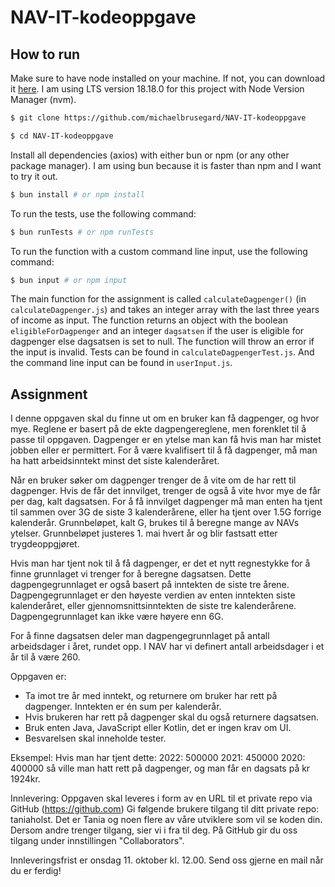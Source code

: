 # NAV-IT-kodeoppgave

## How to run

Make sure to have node installed on your machine. If not, you can download it [here](https://nodejs.org/en/download/). I am using LTS version 18.18.0 for this project with Node Version Manager (nvm).

```bash
$ git clone https://github.com/michaelbrusegard/NAV-IT-kodeoppgave
```

```bash
$ cd NAV-IT-kodeoppgave
```

Install all dependencies (axios) with either bun or npm (or any other package manager). I am using bun because it is faster than npm and I want to try it out.

```bash
$ bun install # or npm install
```

To run the tests, use the following command:

```bash
$ bun runTests # or npm runTests
```

To run the function with a custom command line input, use the following command:

```bash
$ bun input # or npm input
```

The main function for the assignment is called `calculateDagpenger()` (in `calculateDagpenger.js`) and takes an integer array with the last three years of income as input. The function returns an object with the boolean `eligibleForDagpenger` and an integer `dagsatsen` if the user is eligible for dagpenger else dagsatsen is set to null. The function will throw an error if the input is invalid. Tests can be found in `calculateDagpengerTest.js`. And the command line input can be found in `userInput.js`.

## Assignment

I denne oppgaven skal du finne ut om en bruker kan få dagpenger, og hvor mye. Reglene er basert på de ekte dagpengereglene, men forenklet til å passe til oppgaven. Dagpenger er en ytelse man kan få hvis man har mistet jobben eller er permittert. For å være kvalifisert til å få dagpenger, må man ha hatt arbeidsinntekt minst det siste kalenderåret.

Når en bruker søker om dagpenger trenger de å vite om de har rett til dagpenger. Hvis de får det innvilget, trenger de også å vite hvor mye de får per dag, kalt dagsatsen. For å få innvilget dagpenger må man enten ha tjent til sammen over 3G de siste 3 kalenderårene, eller ha tjent over 1.5G forrige kalenderår. Grunnbeløpet, kalt G, brukes til å beregne mange av NAVs ytelser. Grunnbeløpet justeres 1. mai hvert år og blir fastsatt etter trygdeoppgjøret.

Hvis man har tjent nok til å få dagpenger, er det et nytt regnestykke for å finne grunnlaget vi trenger for å beregne dagsatsen. Dette dagpengegrunnlaget er også basert på inntekten de siste tre årene. Dagpengegrunnlaget er den høyeste verdien av enten inntekten siste kalenderåret, eller gjennomsnittsinntekten de siste tre kalenderårene. Dagpengegrunnlaget kan ikke være høyere enn 6G.

For å finne dagsatsen deler man dagpengegrunnlaget på antall arbeidsdager i året, rundet opp. I NAV har vi definert antall arbeidsdager i et år til å være 260.

Oppgaven er:

- Ta imot tre år med inntekt, og returnere om bruker har rett på dagpenger. Inntekten er én sum per kalenderår.
- Hvis brukeren har rett på dagpenger skal du også returnere dagsatsen.
- Bruk enten Java, JavaScript eller Kotlin, det er ingen krav om UI.
- Besvarelsen skal inneholde tester.

Eksempel:
Hvis man har tjent dette:
2022: 500000
2021: 450000
2020: 400000
så ville man hatt rett på dagpenger, og man får en dagsats på kr 1924kr.

Innlevering:
Oppgaven skal leveres i form av en URL til et private repo via GitHub (https://github.com)
Gi følgende brukere tilgang til ditt private repo: taniaholst.
Det er Tania og noen flere av våre utviklere som vil se koden din.
Dersom andre trenger tilgang, sier vi i fra til deg.
På GitHub gir du oss tilgang under innstillingen "Collaborators".

Innleveringsfrist er onsdag 11. oktober kl. 12.00. Send oss gjerne en mail når du er ferdig!
